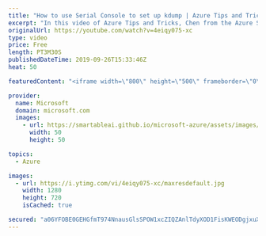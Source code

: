 ```yaml
---
title: "How to use Serial Console to set up kdump | Azure Tips and Tricks"
excerpt: "In this video of Azure Tips and Tricks, Chen from the Azure Serial Console team will show you how to configure your kdump on your virtual machine. Kdump is a powerful utility that can be used to take memory dumps upon a VM crash, allowing you to inspect the contents of memory at a later time during low-level"
originalUrl: https://youtube.com/watch?v=4eiqy075-xc
type: video
price: Free
length: PT3M30S
publishedDateTime: 2019-09-26T15:33:46Z
heat: 50

featuredContent: "<iframe width=\"800\" height=\"500\" frameborder=\"0\" src=\"https://www.youtube.com/embed/4eiqy075-xc\" allow=\"accelerometer; autoplay; encrypted-media; gyroscope; picture-in-picture\" allowfullscreen></iframe>"

provider:
  name: Microsoft
  domain: microsoft.com
  images:
    - url: https://smartableai.github.io/microsoft-azure/assets/images/organizations/microsoft.com-50x50.jpg
      width: 50
      height: 50

topics:
  - Azure

images:
  - url: https://i.ytimg.com/vi/4eiqy075-xc/maxresdefault.jpg
    width: 1280
    height: 720
    isCached: true

secured: "a06YFOBE0GEHGfmT974NnausGlsSPOW1xcZIQZAnlTdyXOD1FisKWEODgjxuXdW6nZIOGNhXtWI1GFVxCEoYgBv1AS0go39JVtGR3EX8SyeyC5X+aVTg7t+pvDTiImn8McAg/FR9rPFFr/ezbulrSwDM7j+kcQkfJtMs7knlKY8Fp8OoFgUoPYBtF3iO95579JG3qTzNG6du+O4vryamgzRyzR53bsk+Xuam0eSWVSnVol8J0F8QxtIJzV1isHGi8lOmk+RW6ijFqCL4rxUw31odLpvihQvYbCZhDP1MSqtiku6mLVN39eNdMSzaMhAukEIfmsk4jVElubDXS1BA33V3r3SE6sWehTrb5kMuxcxAZb0cmfLwFMAGzznl4ZKuOGTRO+7dv/rUC5lDoieGiWZyUzLksgxxjL6Ej11Q4Fg=;Fote6Uv86+a1/ftK7fKIzA=="
---
```


